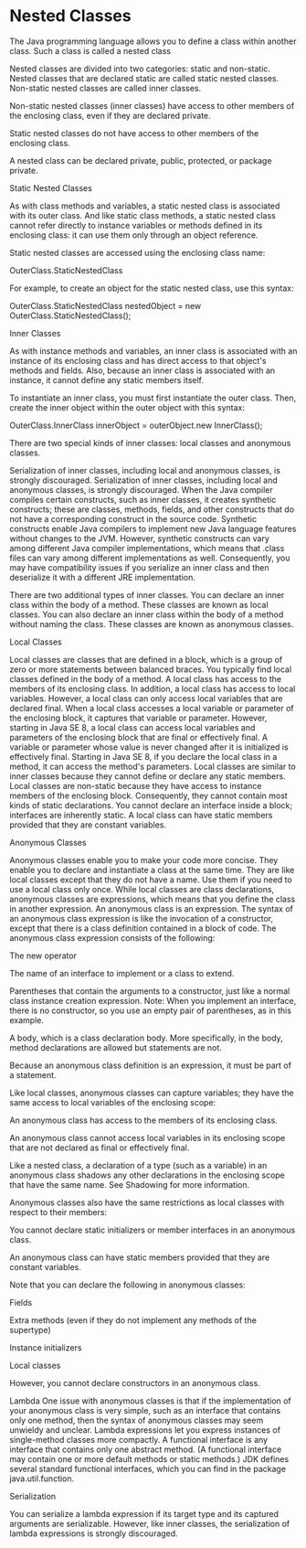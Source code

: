 # Nested Classes


The Java programming language allows you to define a class within another class. Such a class is called a nested class

Nested classes are divided into two categories: static and non-static. Nested classes that are declared static are called static nested classes. Non-static nested classes are called inner classes.

Non-static nested classes (inner classes) have access to other members of the enclosing class, even if they are declared private. 
 
Static nested classes do not have access to other members of the enclosing class.

A nested class can be declared private, public, protected, or package private.


Static Nested Classes

As with class methods and variables, a static nested class is associated with its outer class. And like static class methods, a static nested class cannot refer directly to instance variables or methods defined in its enclosing class: it can use them only through an object reference.

Static nested classes are accessed using the enclosing class name:

OuterClass.StaticNestedClass

For example, to create an object for the static nested class, use this syntax:

OuterClass.StaticNestedClass nestedObject =
     new OuterClass.StaticNestedClass();
	 


Inner Classes


As with instance methods and variables, an inner class is associated with an instance of its enclosing class and has direct access to that object's methods and fields. Also, because an inner class is associated with an instance, it cannot define any static members itself.


To instantiate an inner class, you must first instantiate the outer class. Then, create the inner object within the outer object with this syntax:

OuterClass.InnerClass innerObject = outerObject.new InnerClass();


There are two special kinds of inner classes: local classes and anonymous classes.

Serialization of inner classes, including local and anonymous classes, is strongly discouraged. Serialization of inner classes, including local and anonymous classes, is strongly discouraged. When the Java compiler compiles certain constructs, such as inner classes, it creates synthetic constructs; these are classes, methods, fields, and other constructs that do not have a corresponding construct in the source code. Synthetic constructs enable Java compilers to implement new Java language features without changes to the JVM. However, synthetic constructs can vary among different Java compiler implementations, which means that .class files can vary among different implementations as well. Consequently, you may have compatibility issues if you serialize an inner class and then deserialize it with a different JRE implementation.


There are two additional types of inner classes. You can declare an inner class within the body of a method. These classes are known as local classes. You can also declare an inner class within the body of a method without naming the class. These classes are known as anonymous classes.

Local Classes

Local classes are classes that are defined in a block, which is a group of zero or more statements between balanced braces. You typically find local classes defined in the body of a method.
A local class has access to the members of its enclosing class. 
In addition, a local class has access to local variables. However, a local class can only access local variables that are declared final. When a local class accesses a local variable or parameter of the enclosing block, it captures that variable or parameter.
However, starting in Java SE 8, a local class can access local variables and parameters of the enclosing block that are final or effectively final. A variable or parameter whose value is never changed after it is initialized is effectively final. 
Starting in Java SE 8, if you declare the local class in a method, it can access the method's parameters.
Local classes are similar to inner classes because they cannot define or declare any static members. 
Local classes are non-static because they have access to instance members of the enclosing block. Consequently, they cannot contain most kinds of static declarations.
You cannot declare an interface inside a block; interfaces are inherently static.
A local class can have static members provided that they are constant variables. 

Anonymous Classes

Anonymous classes enable you to make your code more concise. They enable you to declare and instantiate a class at the same time. They are like local classes except that they do not have a name. Use them if you need to use a local class only once.
While local classes are class declarations, anonymous classes are expressions, which means that you define the class in another expression.
An anonymous class is an expression. The syntax of an anonymous class expression is like the invocation of a constructor, except that there is a class definition contained in a block of code.
The anonymous class expression consists of the following:

The new operator

The name of an interface to implement or a class to extend.

Parentheses that contain the arguments to a constructor, just like a normal class instance creation expression. Note: When you implement an interface, there is no constructor, so you use an empty pair of parentheses, as in this example.

A body, which is a class declaration body. More specifically, in the body, method declarations are allowed but statements are not.

Because an anonymous class definition is an expression, it must be part of a statement.

Like local classes, anonymous classes can capture variables; they have the same access to local variables of the enclosing scope:

An anonymous class has access to the members of its enclosing class.

An anonymous class cannot access local variables in its enclosing scope that are not declared as final or effectively final.

Like a nested class, a declaration of a type (such as a variable) in an anonymous class shadows any other declarations in the enclosing scope that have the same name. See Shadowing for more information.

Anonymous classes also have the same restrictions as local classes with respect to their members:

You cannot declare static initializers or member interfaces in an anonymous class.

An anonymous class can have static members provided that they are constant variables.

Note that you can declare the following in anonymous classes:

Fields

Extra methods (even if they do not implement any methods of the supertype)

Instance initializers

Local classes

However, you cannot declare constructors in an anonymous class.

Lambda
One issue with anonymous classes is that if the implementation of your anonymous class is very simple, such as an interface that contains only one method, then the syntax of anonymous classes may seem unwieldy and unclear.
Lambda expressions let you express instances of single-method classes more compactly.
A functional interface is any interface that contains only one abstract method. (A functional interface may contain one or more default methods or static methods.)
JDK defines several standard functional interfaces, which you can find in the package java.util.function.

Serialization

You can serialize a lambda expression if its target type and its captured arguments are serializable. However, like inner classes, the serialization of lambda expressions is strongly discouraged.



